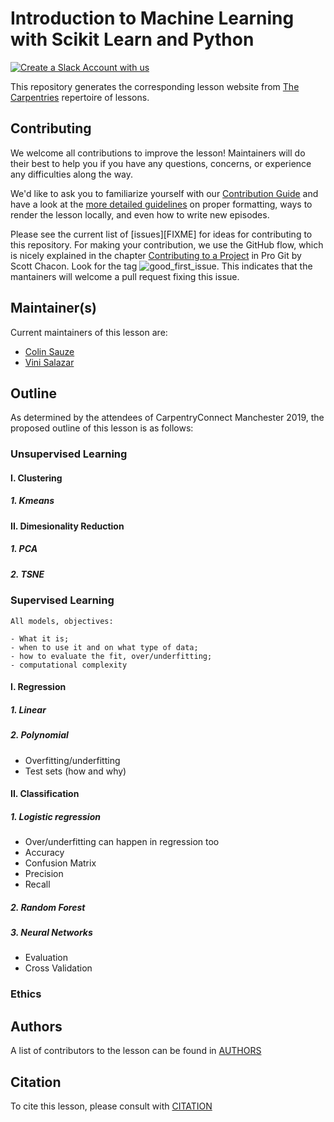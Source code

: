 # Introduction to Machine Learning with Scikit Learn and Python

[![Create a Slack Account with us](https://img.shields.io/badge/Create_Slack_Account-The_Carpentries-071159.svg)](https://swc-slack-invite.herokuapp.com/)

This repository generates the corresponding lesson website from [The Carpentries](https://carpentries.org/) repertoire of lessons. 

## Contributing

We welcome all contributions to improve the lesson! Maintainers will do their best to help you if you have any
questions, concerns, or experience any difficulties along the way.

We'd like to ask you to familiarize yourself with our [Contribution Guide](CONTRIBUTING.md) and have a look at
the [more detailed guidelines][lesson-example] on proper formatting, ways to render the lesson locally, and even
how to write new episodes.

Please see the current list of [issues][FIXME] for ideas for contributing to this
repository. For making your contribution, we use the GitHub flow, which is
nicely explained in the chapter [Contributing to a Project](http://git-scm.com/book/en/v2/GitHub-Contributing-to-a-Project) in Pro Git
by Scott Chacon.
Look for the tag ![good_first_issue](https://img.shields.io/badge/-good%20first%20issue-gold.svg). This indicates that the mantainers will welcome a pull request fixing this issue.  


## Maintainer(s)

Current maintainers of this lesson are:

* [Colin Sauze](https://github.com/colinsauze)
* [Vini Salazar](https://github.com/vinisalazar)

## Outline
As determined by the attendees of CarpentryConnect Manchester 2019, the proposed outline of this lesson is as follows:

### Unsupervised Learning
#### I. Clustering
##### 1. Kmeans
#### II. Dimesionality Reduction
##### 1. PCA
##### 2. TSNE


### Supervised Learning

    All models, objectives:

    - What it is;
    - when to use it and on what type of data;
    - how to evaluate the fit, over/underfitting;
    - computational complexity


#### I. Regression

##### 1. Linear
##### 2. Polynomial
- Overfitting/underfitting
- Test sets (how and why)

#### II. Classification

##### 1. Logistic regression
- Over/underfitting can happen in regression too
- Accuracy
- Confusion Matrix
- Precision
- Recall


##### 2. Random Forest

##### 3. Neural Networks

- Evaluation
- Cross Validation

### Ethics


## Authors

A list of contributors to the lesson can be found in [AUTHORS](AUTHORS)

## Citation

To cite this lesson, please consult with [CITATION](CITATION)

[lesson-example]: https://carpentries.github.io/lesson-example
